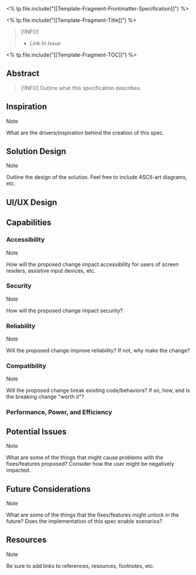 <% tp.file.include("[[Template-Fragment-Frontmatter-Specification]]") %>

<% tp.file.include("[[Template-Fragment-Title]]") %>

> [!INFO] 
> - *Link to Issue*

<% tp.file.include("[[Template-Fragment-TOC]]") %>

## Abstract

> [!INFO]
> Outline what this specification describes.


## Inspiration

> [!NOTE]
> What are the drivers/inspiration behind the creation of this spec.

## Solution Design

> [!NOTE]
> Outline the design of the solution. Feel free to include ASCII-art diagrams, etc.

## UI/UX Design

## Capabilities

### Accessibility

> [!NOTE]
> How will the proposed change impact accessibility for users of screen readers, assistive input devices, etc.

### Security

> [!NOTE]
> How will the proposed change impact security?

### Reliability

> [!NOTE]
> Will the proposed change improve reliability? If not, why make the change?

### Compatibility

> [!NOTE]
> Will the proposed change break existing code/behaviors? If so, how, and is the breaking change "worth it"?

### Performance, Power, and Efficiency

## Potential Issues

> [!NOTE]
> What are some of the things that might cause problems with the fixes/features proposed? Consider how the user might be negatively impacted.

## Future Considerations

> [!NOTE]
> What are some of the things that the fixes/features might unlock in the future? Does the implementation of this spec enable scenarios?

## Resources

> [!NOTE]
> Be sure to add links to references, resources, footnotes, etc.


